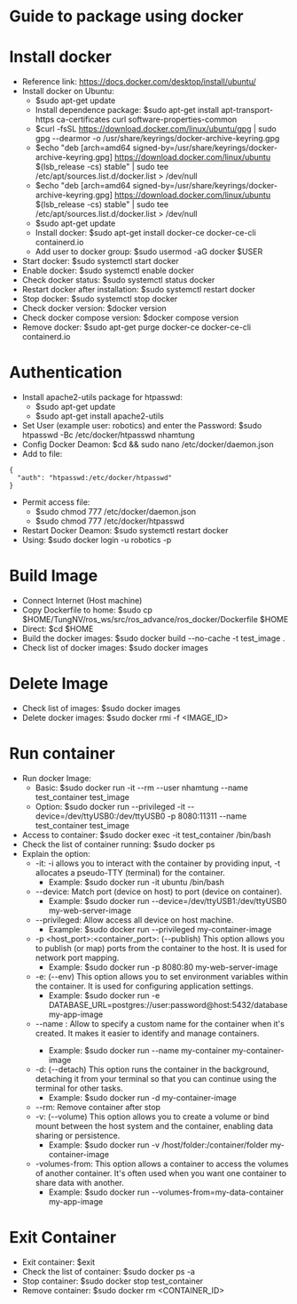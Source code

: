 # Guide to package using docker

# Install docker
- Reference link: https://docs.docker.com/desktop/install/ubuntu/
- Install docker on Ubuntu: 
    + $sudo apt-get update
    + Install dependence package: $sudo apt-get install apt-transport-https ca-certificates curl software-properties-common
    + $curl -fsSL https://download.docker.com/linux/ubuntu/gpg | sudo gpg --dearmor -o /usr/share/keyrings/docker-archive-keyring.gpg
    + $echo "deb [arch=amd64 signed-by=/usr/share/keyrings/docker-archive-keyring.gpg] https://download.docker.com/linux/ubuntu $(lsb_release -cs) stable" | sudo tee /etc/apt/sources.list.d/docker.list > /dev/null
    + $echo "deb [arch=amd64 signed-by=/usr/share/keyrings/docker-archive-keyring.gpg] https://download.docker.com/linux/ubuntu $(lsb_release -cs) stable" | sudo tee /etc/apt/sources.list.d/docker.list > /dev/null
    + $sudo apt-get update
    + Install docker: $sudo apt-get install docker-ce docker-ce-cli containerd.io
    + Add user to docker group: $sudo usermod -aG docker $USER
- Start docker: $sudo systemctl start docker
- Enable docker: $sudo systemctl enable docker
- Check docker status: $sudo systemctl status docker
- Restart docker after installation: $sudo systemctl restart docker
- Stop docker: $sudo systemctl stop docker
- Check docker version: $docker version
- Check docker compose version: $docker compose version
- Remove docker: $sudo apt-get purge docker-ce docker-ce-cli containerd.io

# Authentication
- Install apache2-utils package for htpasswd: 
    + $sudo apt-get update
    + $sudo apt-get install apache2-utils
- Set User (example user: robotics) and enter the Password: $sudo htpasswd -Bc /etc/docker/htpasswd nhamtung
- Config Docker Deamon: $cd && sudo nano /etc/docker/daemon.json
- Add to file:
```
{
  "auth": "htpasswd:/etc/docker/htpasswd"
}
```
- Permit access file: 
    + $sudo chmod 777 /etc/docker/daemon.json
    + $sudo chmod 777 /etc/docker/htpasswd
- Restart Docker Deamon: $sudo systemctl restart docker
- Using: $sudo docker login -u robotics -p <Password>

# Build Image
- Connect Internet (Host machine)
- Copy Dockerfile to home: $sudo cp $HOME/TungNV/ros_ws/src/ros_advance/ros_docker/Dockerfile $HOME
- Direct: $cd $HOME
- Build the docker images: $sudo docker build --no-cache -t test_image .
- Check list of docker images: $sudo docker images

# Delete Image
- Check list of images: $sudo docker images
- Delete docker images: $sudo docker rmi -f <IMAGE_ID>

# Run container
- Run docker Image: 
    + Basic: $sudo docker run -it --rm --user nhamtung --name test_container test_image
    + Option: $sudo docker run --privileged -it --device=/dev/ttyUSB0:/dev/ttyUSB0 -p 8080:11311 --name test_container test_image
- Access to container: $sudo docker exec -it test_container /bin/bash
- Check the list of container running: $sudo docker ps
- Explain the option: 
    + -it: -i allows you to interact with the container by providing input, -t allocates a pseudo-TTY (terminal) for the container. 
        + Example: $sudo docker run -it ubuntu /bin/bash
    + --device: Match port (device on host) to port (device on container). 
        + Example: $sudo docker run --device=/dev/ttyUSB1:/dev/ttyUSB0 my-web-server-image
    + --privileged: Allow access all device on host machine. 
        + Example: $sudo docker run --privileged my-container-image
    + -p <host_port>:<container_port>: (--publish) This option allows you to publish (or map) ports from the container to the host. It is used for network port mapping.
        + Example: $sudo docker run -p 8080:80 my-web-server-image
    + -e: (--env) This option allows you to set environment variables within the container. It is used for configuring application settings. 
        + Example: $sudo docker run -e DATABASE_URL=postgres://user:password@host:5432/database my-app-image
    + --name <name>: Allow to specify a custom name for the container when it's created. It makes it easier to identify and manage containers. 
        + Example: $sudo docker run --name my-container my-container-image
    + -d: (--detach) This option runs the container in the background, detaching it from your terminal so that you can continue using the terminal for other tasks.
        + Example: $sudo docker run -d my-container-image
    + --rm: Remove container after stop
    + -v: (--volume) This option allows you to create a volume or bind mount between the host system and the container, enabling data sharing or persistence.
        + Example: $sudo docker run -v /host/folder:/container/folder my-container-image
    + -volumes-from: This option allows a container to access the volumes of another container. It's often used when you want one container to share data with another.
        + Example: $sudo docker run --volumes-from=my-data-container my-app-image

# Exit Container
- Exit container: $exit
- Check the list of container: $sudo docker ps -a
- Stop container: $sudo docker stop test_container
- Remove container: $sudo docker rm <CONTAINER_ID>
